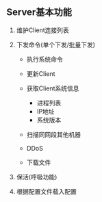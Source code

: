 ## Server基本功能
1. 维护Client连接列表
2. 下发命令(单个下发/批量下发)

    * 执行系统命令
    * 更新Client
    * 获取Client系统信息
    
        * 进程列表
        * IP地址
        * 系统版本
        
    * 扫描同网段其他机器
    * DDoS
    * 下载文件


3. 保活(呼吸功能)
4. 根据配置文件载入配置